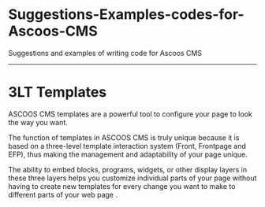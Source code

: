 # Suggestions-Examples-codes-for-Ascoos-CMS
Suggestions and examples of writing code for Ascoos CMS

***

# 3LT Templates
ASCOOS CMS templates are a powerful tool to configure your page to look the way you want.

The function of templates in ASCOOS CMS is truly unique because it is based on a three-level template interaction system (Front, Frontpage and EFP), thus making the management and adaptability of your page unique.

The ability to embed blocks, programs, widgets, or other display layers in these three layers helps you customize individual parts of your page without having to create new templates for every change you want to make to different parts of your web page .
